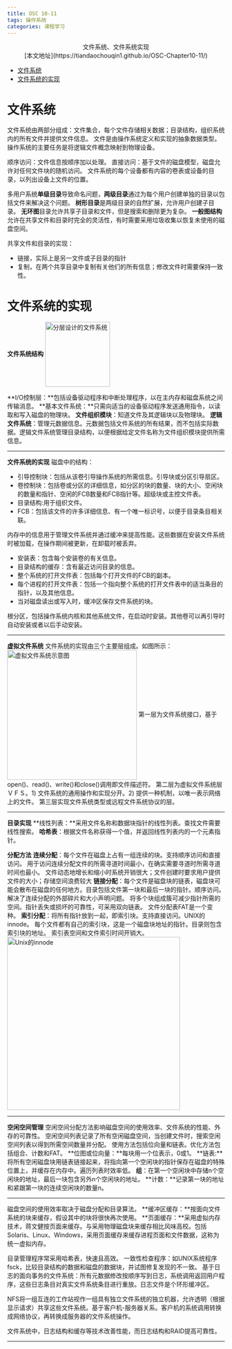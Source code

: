 ```yaml
---
title: OSC 10-11
tags: 操作系统
categories: 课程学习
---
```


<font face="微软雅黑"> </font>
<center> 文件系统、文件系统实现</center>

<!-- more -->
<center> [本文地址](https://tiandaochouqin1.github.io/OSC-Chapter10-11/) </center>
<!-- TOC -->

- [文件系统](#%e6%96%87%e4%bb%b6%e7%b3%bb%e7%bb%9f)
- [文件系统的实现](#%e6%96%87%e4%bb%b6%e7%b3%bb%e7%bb%9f%e7%9a%84%e5%ae%9e%e7%8e%b0)

<!-- /TOC -->

# 文件系统
文件系统由两部分组成：文件集合，每个文件存储相关数据；目录结构，组织系统内的所有文件并提供文件信息。
文件是由操作系统定义和实现的抽象数据类型。操作系统的主要任务是将逻辑文件概念映射到物理设备。

顺序访问：文件信息按顺序加以处理。
直接访问：基于文件的磁盘模型，磁盘允许对任何文件块的随机访问。
文件系统的每个设备都有内容的卷表或设备的目录，以列出设备上文件的位置。

多用户系统**单级目录**导致命名问题，**两级目录**通过为每个用户创建单独的目录以包括文件来解决这个问题。
**树形目录**是两级目录的自然扩展，允许用户创建子目录。
**无环图**目录允许共享子目录和文件，但是搜索和删除更为复杂。
**一般图结构**允许在共享文件和目录时完全的灵活性，有时需要采用垃圾收集以恢复未使用的磁盘空间。

共享文件和目录的实现：
* 链接，实际上是另一文件或子目录的指针
* 复制，在两个共享目录中复制有关他们的所有信息；修改文件时需要保持一致性。



# 文件系统的实现
**文件系统结构**
<img  src="../images/filesys.jpg" alt="分层设计的文件系统" width=150  align=center >

**I/O控制层：**包括设备驱动程序和中断处理程序，以在主内存和磁盘系统之间传输消息。
**基本文件系统：**只需向适当的设备驱动程序发送通用指令，以读取和写入磁盘的物理块。
**文件组织模块**：知道文件及其逻辑块以及物理块。
**逻辑文件系统**：管理元数据信息。元数据包括文件系统的所有结果，而不包括实际数据。逻辑文件系统管理目录结构，以便根据给定文件名称为文件组织模块提供所需信息。
***
**文件系统的实现**
磁盘中的结构：
* 引导控制块：包括从该卷引导操作系统的所需信息。引导块或分区引导扇区。
* 卷控制块：包括卷或分区的详细信息，如分区的块的数量、块的大小、空闲块的数量和指针、空闲的FCB数量和FCB指针等。超级块或主控文件表。
* 目录结构:用于组织文件。
* FCB：包括该文件的许多详细信息、有一个唯一标识号，以便于目录条目相关联。

内存中的信息用于管理文件系统并通过缓冲来提高性能。这些数据在安装文件系统时被加载，在操作期间被更新，在卸载时被丢弃。
* 安装表：包含每个安装卷的有关信息。
* 目录结构的缓存：含有最近访问目录的信息。
* 整个系统的打开文件表：包括每个打开文件的FCB的副本。
* 每个进程的打开文件表：包括一个指向整个系统的打开文件表中的适当条目的指针，以及其他信息。
* 当对磁盘读出或写入时，缓冲区保存文件系统的块。

根分区，包括操作系统内核和其他系统文件，在启动时安装。其他卷可以再引导时自动安装或者以后手动安装。
***
**虚拟文件系统**
文件系统的实现由三个主要层组成。如图所示：
<img  src="../images/vfs.jpg" alt="虚拟文件系统示意图" width=300  align=center >
第一层为文件系统接口，基于open()、read()、write()和close()调用即文件描述符。
第二层为虚拟文件系统层ＶＦＳ。1) 文件系统的通用操作和实现分开。2) 提供一种机制，以唯一表示网络上的文件。
第三层实现文件系统类型或远程文件系统协议的层。
***
**目录实现**
**线性列表：**采用文件名称和数据块指针的线性列表。查找文件需要线性搜索。
**哈希表**：根据文件名称获得一个值，并返回线性列表内的一个元素指针。

**分配方法**
**连续分配**：每个文件在磁盘上占有一组连续的块。支持顺序访问和直接访问。
用于访问连续分配文件的所需寻道时间最小，在确实需要寻道时所需寻道时间也最小。
文件动态地增长和缩小时系统开销很大；文件创建时要求用户提供文件的大小；存储空间浪费较大
**链接分配**：每个文件是磁盘块的链表，磁盘块可能会散布在磁盘的任何地方。目录包括文件第一块和最后一块的指针。顺序访问。解决了连续分配的外部碎片和大小声明问题。
将多个块组成簇可减少指针所需的空间。指针丢失或损坏的可靠性，可采用双向链表。
文件分配表FAT是一个变种。
**索引分配**：将所有指针放到一起，即索引块。支持直接访问。UNIX的innode。
每个文件都有自己的索引块，这是一个磁盘块地址的指针。目录则包含索引块的地址。
索引表空间和文件索引时间开销大。
<img  src="../images/innode.jpg" alt="Unix的innode" width=400  align=center >

***
**空闲空间管理**
空闲空间分配方法影响磁盘空间的使用效率、文件系统的性能、外存的可靠性。
空闲空间列表记录了所有空闲磁盘空间，当创建文件时，搜索空闲空间列表以得到所需空间数量并分配。
使用方法包括位向量和链表。优化方法包括组合、计数和FAT。
**位图或位向量：**每块用一个位表示，0或1。
**链表:**将所有空闲磁盘块用链表链接起来，将指向第一个空闲块的指针保存在磁盘的特殊位置上，并缓存在内存中。遍历列表时效率低。
**组**：在第一个空闲块中存储n个空闲块的地址，最后一块包含另外n个空闲块的地址。
**计数：**记录第一块的地址和紧跟第一块的连续空闲块的数量n。

***
磁盘空间的使用效率取决于磁盘分配和目录算法。
**缓冲区缓存：**按面向文件系统的块来缓存，假设其中的块将很快再次使用。
**页面缓存：**采用虚拟内存技术，蒋文健按页面来缓存。与采用物理磁盘块来缓存相比风味高校。包括Solaris、Linux、Windows，采用页面缓存来缓存进程页面和文件数据，这称为统一虚拟内存。

目录管理程序常采用哈希表，快速且高效。
一致性检查程序：如UNIX系统程序fsck，比较目录结构的数据和磁盘的数据块，并试图修复发现的不一致。
基于日志的面向事务的文件系统：所有元数据修改按顺序写到日志，系统调用返回用户程序，这些日志条目对真实文件系统条目进行重放。日志文件是个环形缓冲区。

NFS将一组互连的工作站视作一组具有独立文件系统的独立机器，允许透明（根据显示请求）共享这些文件系统。基于客户机-服务器关系。客户机的系统调用转换成网络协议，再转换成服务器的文件系统操作。

文件系统中，日志结构和缓存等技术改善性能，而日志结构和RAID提高可靠性。

***

